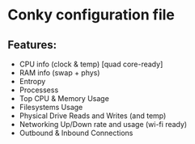Conky configuration file
============================

## Features:
* CPU info (clock & temp) [quad core-ready]
* RAM info (swap + phys)
* Entropy
* Processess
* Top CPU & Memory Usage
* Filesystems Usage
* Physical Drive Reads and Writes (and temp)
* Networking Up/Down rate and usage (wi-fi ready)
* Outbound & Inbound Connections
